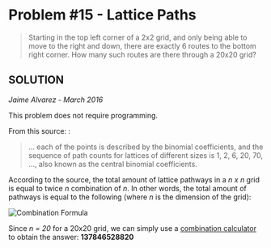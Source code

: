 # Problem #15 - Lattice Paths

> Starting in the top left corner of a 2x2 grid, and only being able to move to the right and down, there are exactly 6 routes to the bottom right corner.
> How many such routes are there through a 20x20 grid?


## SOLUTION

*Jaime Alvarez - March 2016*

This problem does not require programming. 

From this source: [](http://www.robertdickau.com/manhattan.html):

>... each of the points is described by the binomial coefficients, and the sequence of path counts for lattices of different sizes is 1, 2, 6, 20, 70, …, also known as the central binomial
>coefficients.

According to the source, the total amount of lattice pathways in a *n x n* grid is equal to twice *n* combination of *n*. In other words, the total amount of pathways is equal to the following (where *n* is the dimension of the grid):

![Combination Formula](http://www.robertdickau.com/cbc1.gif)

Since *n = 20* for a 20x20 grid, we can simply use a [combination calculator](http://www.calculatorsoup.com/calculators/discretemathematics/combinations.php) to obtain the answer: **137846528820**